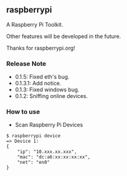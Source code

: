 ## raspberrypi

A Raspberry Pi Toolkit.

Other features will be developed in the future.

Thanks for raspberrypi.org!


### Release Note
* 0.1.5: Fixed eth's bug.
* 0.1.3.1: Add notice.
* 0.1.3: Fixed windows bug.
* 0.1.2: Sniffing online devices.


### How to use
* Scan Raspberry Pi Devices
```shell
$ raspberrypi device
=> Device 1:
{
    "ip": "10.xxx.xx.xxx",
    "mac": "dc:a6:xx:xx:xx:xx",
    "net": "en0"
}
```